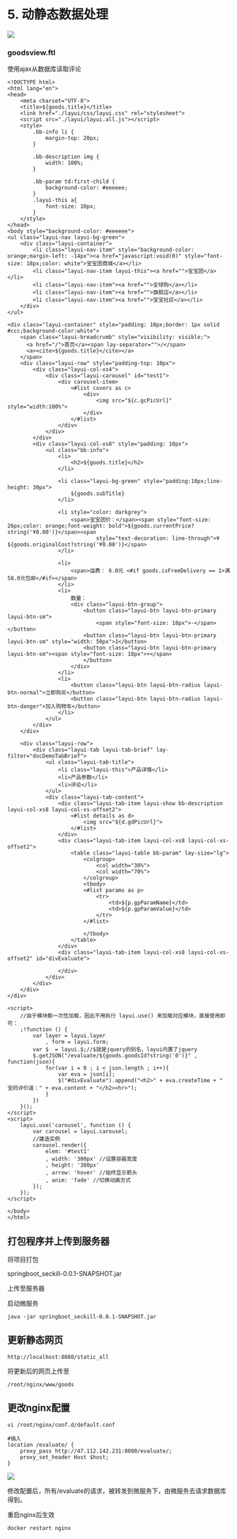 # 5. 动静态数据处理

![](../Images/15.png)


### goodsview.ftl

使用ajax从数据库读取评论


	<!DOCTYPE html>
	<html lang="en">
	<head>
	    <meta charset="UTF-8">
	    <title>${goods.title}</title>
	    <link href="./layui/css/layui.css" rel="stylesheet">
	    <script src="./layui/layui.all.js"></script>
	    <style>
	        .bb-info li {
	            margin-top: 20px;
	        }
	
	        .bb-description img {
	            width: 100%;
	        }
	
	        .bb-param td:first-child {
	            background-color: #eeeeee;
	        }
	        .layui-this a{
	            font-size: 18px;
	        }
	    </style>
	</head>
	<body style="background-color: #eeeeee">
	<ul class="layui-nav layui-bg-green">
	    <div class="layui-container">
	        <li class="layui-nav-item" style="background-color: orange;margin-left: -14px"><a href="javascript:void(0)" style="font-size: 18px;color: white">宝宝团商城</a></li>
	        <li class="layui-nav-item layui-this"><a href="">宝宝团</a></li>
	        <li class="layui-nav-item"><a href="">全球购</a></li>
	        <li class="layui-nav-item"><a href="">旗舰店</a></li>
	        <li class="layui-nav-item"><a href="">宝宝社区</a></li>
	    </div>
	</ul>
	
	<div class="layui-container" style="padding: 10px;border: 1px solid #ccc;background-color:white">
	    <span class="layui-breadcrumb" style="visibility: visible;">
	      <a href="/">首页</a><span lay-separator="">/</span>
	      <a><cite>${goods.title}</cite></a>
	    </span>
	    <div class="layui-row" style="padding-top: 10px">
	        <div class="layui-col-xs4">
	            <div class="layui-carousel" id="test1">
	                <div carousel-item>
	                    <#list covers as c>
	                        <div>
	                            <img src="${c.gcPicUrl}" style="width:100%">
	                        </div>
	                    </#list>
	                </div>
	            </div>
	        </div>
	        <div class="layui-col-xs8" style="padding: 10px">
	            <ul class="bb-info">
	                <li>
	                    <h2>${goods.title}</h2>
	                </li>
	
	                <li class="layui-bg-green" style="padding:10px;line-height: 30px">
	                    ${goods.subTitle}
	                </li>
	
	                <li style="color: darkgrey">
	                    <span>宝宝团价：</span><span style="font-size: 26px;color: orange;font-weight: bold">${goods.currentPrice?string('¥0.00')}</span><span
	                            style="text-decoration: line-through">¥${goods.originalCost?string('¥0.00')}</span>
	                </li>
	
	                <li>
	                    <span>运费： 6.0元 <#if goods.isFreeDelivery == 1>满58.0元包邮</#if></span>
	                </li>
	                <li>
	                    数量：
	                    <div class="layui-btn-group">
	                        <button class="layui-btn layui-btn-primary layui-btn-sm">
	                            <span style="font-size: 18px">-</span></button>
	                        <button class="layui-btn layui-btn-primary layui-btn-sm" style="width: 50px">1</button>
	                        <button class="layui-btn layui-btn-primary layui-btn-sm"><span style="font-size: 18px">+</span>
	                        </button>
	                    </div>
	                </li>
	                <li>
	                    <button class="layui-btn layui-btn-radius layui-btn-normal">立即购买</button>
	                    <button class="layui-btn layui-btn-radius layui-btn-danger">加入购物车</button>
	                </li>
	            </ul>
	        </div>
	    </div>
	
	    <div class="layui-row">
	        <div class="layui-tab layui-tab-brief" lay-filter="docDemoTabBrief">
	            <ul class="layui-tab-title">
	                <li class="layui-this">产品详情</li>
	                <li>产品参数</li>
	                <li>评论</li>
	            </ul>
	            <div class="layui-tab-content">
	                <div class="layui-tab-item layui-show bb-description layui-col-xs8 layui-col-xs-offset2">
	                    <#list details as d>
	                        <img src="${d.gdPicUrl}">
	                    </#list>
	                </div>
	                <div class="layui-tab-item layui-col-xs8 layui-col-xs-offset2">
	                    <table class="layui-table bb-param" lay-size="lg">
	                        <colgroup>
	                            <col width="30%">
	                            <col width="70%">
	                        </colgroup>
	                        <tbody>
	                        <#list params as p>
	                            <tr>
	                                <td>${p.gpParamName}</td>
	                                <td>${p.gpParamValue}</td>
	                            </tr>
	                        </#list>
	
	                        </tbody>
	                    </table>
	                </div>
	                <div class="layui-tab-item layui-col-xs8 layui-col-xs-offset2" id="divEvaluate">
	
	                </div>
	            </div>
	        </div>
	    </div>
	</div>
	
	<script>
	    //由于模块都一次性加载，因此不用执行 layui.use() 来加载对应模块，直接使用即可：
	    ;!function () {
	        var layer = layui.layer
	            , form = layui.form;
	        var $  = layui.$;//$就是jquery的别名，layui内置了jquery
	        $.getJSON("/evaluate/${goods.goodsId?string('0')}" , function(json){
	            for(var i = 0 ; i < json.length ; i++){
	                var eva = json[i];
	                $("#divEvaluate").append("<h2>" + eva.createTime + " 宝妈评价道：" + eva.content + "</h2><hr>");
	            }
	        })
	    }();
	</script>
	<script>
	    layui.use('carousel', function () {
	        var carousel = layui.carousel;
	        //建造实例
	        carousel.render({
	            elem: '#test1'
	            , width: '380px' //设置容器宽度
	            , height: '380px'
	            , arrow: 'hover' //始终显示箭头
	            , anim: 'fade' //切换动画方式
	        });
	    });
	</script>
	
	</body>
	</html>


## 打包程序并上传到服务器

将项目打包

springboot_seckill-0.0.1-SNAPSHOT.jar

上传至服务器

启动微服务

	java -jar springboot_seckill-0.0.1-SNAPSHOT.jar


## 更新静态网页

	http://localhost:8080/static_all

将更新后的网页上传至

	/root/nginx/www/goods


## 更改nginx配置

	vi /root/nginx/conf.d/default.conf

	#插入
    location /evaluate/ {
        proxy_pass http://47.112.142.231:8080/evaluate/;
        proxy_set_header Host $host;
    }

![](../Images/16.png)

修改配置后，所有/evaluate的请求，被转发到微服务下，由微服务去请求数据库得到。

重启nginx后生效

	docker restart nginx

